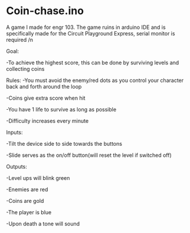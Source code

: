 # Coin-chase.ino
A game I made for engr 103. 
The game ruins in arduino IDE and is specifically made for the Circuit Playground Express,
serial monitor is required
/n

Goal:

-To achieve the highest score, this can be done by surviving levels and collecting coins





Rules:
-You must avoid the enemy/red dots as you control your character back and forth around the loop

-Coins give extra score when hit

-You have 1 life to survive as long as possible

-Difficulty increases every minute




Inputs:

-Tilt the device side to side towards the buttons

-Slide serves as the on/off button(will reset the level if switched off)


Outputs:

-Level ups will blink green

-Enemies are red

-Coins are gold

-The player is blue

-Upon death a tone will sound












